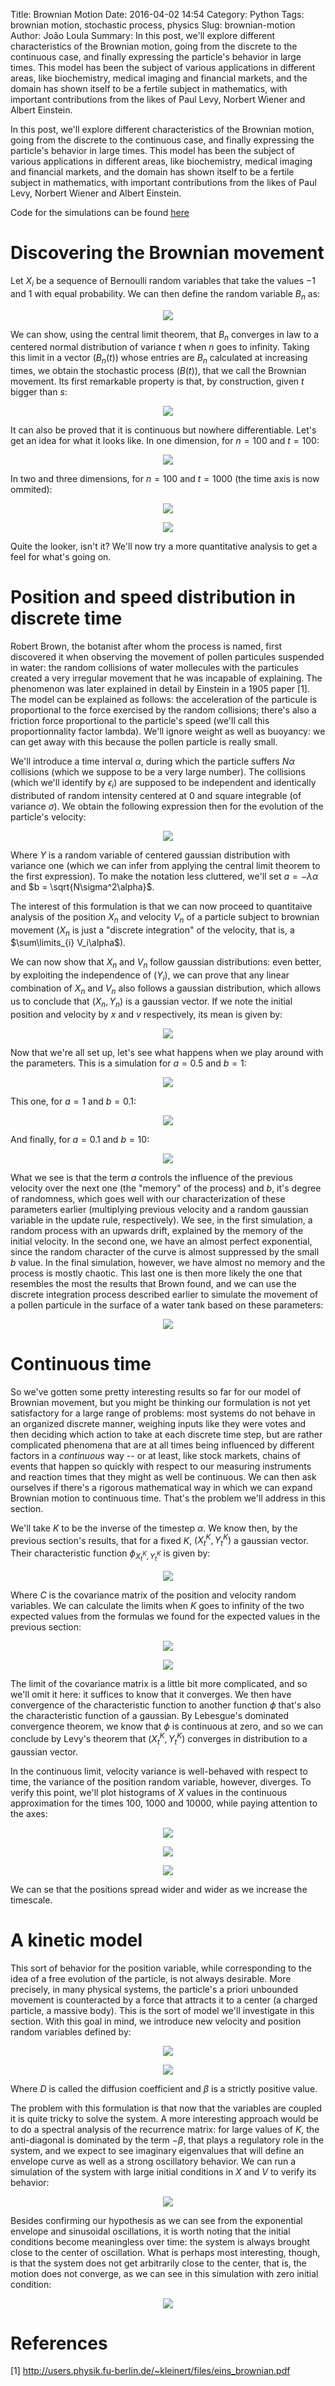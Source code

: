 Title: Brownian Motion
Date: 2016-04-02 14:54
Category: Python
Tags: brownian motion, stochastic process, physics
Slug: brownian-motion
Author: João Loula
Summary: In this post, we'll explore different characteristics of the Brownian motion, going from the discrete to the continuous case, and finally expressing the particle's behavior in large times. This model has been the subject of various applications in different areas, like biochemistry, medical imaging and financial markets, and the domain has shown itself to be a fertile subject in mathematics, with important contributions from the likes of Paul Levy, Norbert Wiener and Albert Einstein.

In this post, we'll explore different characteristics of the Brownian motion, going from the discrete to the continuous case, and finally expressing the particle's behavior in large times. This model has been the subject of various applications in different areas, like biochemistry, medical imaging and financial markets, and the domain has shown itself to be a fertile subject in mathematics, with important contributions from the likes of Paul Levy, Norbert Wiener and Albert Einstein.

Code for the simulations can be found [here](https://github.com/Joaoloula/joaoloula.github.io-src/tree/master/content/posts/brownian-motion/code)

# Discovering the Brownian movement

Let $X_i$ be a sequence of Bernoulli random variables that take the values $-1$ and $1$ with equal probability. We can then define the random variable $B_n$ as: 

<p align="center">
  <img src = "https://raw.githubusercontent.com/Joaoloula/joaoloula.github.io-src/master/content/posts/brownian-motion/equations/brown_definition.jpg"/>
</p>

We can show, using the central limit theorem, that $B_n$ converges in law to a centered normal distribution of variance $t$ when $n$ goes to infinity. Taking this limit in a vector $(B_n(t))$ whose entries are $B_n$ calculated at increasing times, we obtain the stochastic process $(B(t))$, that we call the Brownian movement. Its first remarkable property is that, by construction, given $t$ bigger than $s$:

<p align="center">
  <img src = "https://raw.githubusercontent.com/Joaoloula/joaoloula.github.io-src/master/content/posts/brownian-motion/equations/brown_property.jpg"/>
</p>

It can also be proved that it is continuous but nowhere differentiable. Let's get an idea for what it looks like. In one dimension, for $n=100$ and $t=100$:

<p align="center">
  <img src = "https://raw.githubusercontent.com/Joaoloula/joaoloula.github.io-src/master/content/posts/brownian-motion/simulations/S4-(n=100, t=100).png"/>
</p>

In two and three dimensions, for $n=100$ and $t=1000$ (the time axis is now ommited):

<p align="center">
  <img src = "https://raw.githubusercontent.com/Joaoloula/joaoloula.github.io-src/master/content/posts/brownian-motion/simulations/S5-2d-(n=100, t=1000).png"/>
</p>

<p align="center">
  <img src = "https://raw.githubusercontent.com/Joaoloula/joaoloula.github.io-src/master/content/posts/brownian-motion/simulations/S5-3d-(n=100, t=1000).png"/>
</p>

Quite the looker, isn't it? We'll now try a more quantitative analysis to get a feel for what's going on.

# Position and speed distribution in discrete time

Robert Brown, the botanist after whom the process is named, first discovered it when observing the movement of pollen particules suspended in water: the random collisions of water mollecules with the particules created a very irregular movement that he was incapable of explaining. The phenomenon was later explained in detail by Einstein in a 1905 paper [1]. The model can be explained as follows: the acceleration of the particule is proportional to the force exercised by the random collisions; there's also a friction force proportional to the particle's speed (we'll call this proportionnality factor lambda). We'll ignore weight as well as buoyancy: we can get away with this because the pollen particle is really small.

We'll introduce a time interval $\alpha$, during which the particle suffers $N \alpha$ collisions (which we suppose to be a very large number). The collisions (which we'll identify by $\epsilon_i$) are supposed to be independent and identically distributed of random intensity centered at $0$ and square integrable (of variance $\sigma$). We obtain the following expression then for the evolution of the particle's velocity:

<p align="center">
  <img src = "https://raw.githubusercontent.com/Joaoloula/joaoloula.github.io-src/master/content/posts/brownian-motion/equations/pollen_model.jpg"/>
</p>

Where $Y$ is a random variable of centered gaussian distribution with variance one (which we can infer from applying the central limit theorem to the first expression). To make the notation less cluttered, we'll set $a = -\lambda\alpha$ and $b = \sqrt{N\sigma^2\alpha}$.

The interest of this formulation is that we can now proceed to quantitaive analysis of the position $X_n$ and velocity $V_n$ of a particle subject to brownian movement ($X_n$ is just a "discrete integration" of the velocity, that is, a $\sum\limits_{i} V_i\alpha$). 

We can now show that $X_n$ and $V_n$ follow gaussian distributions: even better, by exploiting the independence of  $(Y_i)$, we can prove that any linear combination of $X_n$ and $V_n$ also follows a gaussian distribution, which allows us to conclude that $(X_n, Y_n)$ is a gaussian vector. If we note the initial position and velocity by $x$ and $v$ respectively, its mean is given by:

<p align="center">
  <img src = "https://raw.githubusercontent.com/Joaoloula/joaoloula.github.io-src/master/content/posts/brownian-motion/equations/xn_vn_mean.jpg"/>
</p>

Now that we're all set up, let's see what happens when we play around with the parameters. This is a simulation for $a = 0.5$ and $b = 1$:

<p align="center">
  <img src = "https://raw.githubusercontent.com/Joaoloula/joaoloula.github.io-src/master/content/posts/brownian-motion/simulations/S8-(a=0.5, b=1).png"/>
</p>

This one, for $a = 1$ and $b = 0.1$:

<p align="center">
  <img src = "https://raw.githubusercontent.com/Joaoloula/joaoloula.github.io-src/master/content/posts/brownian-motion/simulations/S8-(a=1, b=0.1).png"/>
</p>

And finally, for $a = 0.1$ and $b = 10$:

<p align="center">
  <img src = "https://raw.githubusercontent.com/Joaoloula/joaoloula.github.io-src/master/content/posts/brownian-motion/simulations/S8-(a=0.1, b=10).png"/>
</p>

What we see is that the term $a$ controls the influence of the previous velocity over the next one (the "memory" of the process) and $b$, it's degree of randomness, which goes well with our characterization of these parameters earlier (multiplying previous velocity and a random gaussian variable in the update rule, respectively). We see, in the first simulation, a random process with an upwards drift, explained by the memory of the initial velocity. In the second one, we have an almost perfect exponential, since the random character of the curve is almost suppressed by the small $b$ value. In the final simulation, however, we have almost no memory and the process is mostly chaotic. This last one is then more likely the one that resembles the most the results that Brown found, and we can use the discrete integration process described earlier to simulate the movement of a pollen particule in the surface of a water tank based on these parameters:

<p align="center">
  <img src = "https://raw.githubusercontent.com/Joaoloula/joaoloula.github.io-src/master/content/posts/brownian-motion/simulations/S8-3-pollen2d.png"/>
</p>

# Continuous time

So we've gotten some pretty interesting results so far for our model of Brownian movement, but you might be thinking our formulation is not yet satisfactory for a large range of problems: most systems do not behave in an organized discrete manner, weighing inputs like they were votes and then deciding which action to take at each discrete time step, but are rather complicated phenomena that are at all times being influenced by different factors in a *continuous* way -- or at least, like stock markets, chains of events that happen so quickly with respect to our measuring instruments and reaction times that they might as well be continuous. We can then ask ourselves if there's a rigorous mathematical way in which we can expand Brownian motion to continuous time. That's the problem we'll address in this section.

We'll take $K$ to be the inverse of the timestep $\alpha$. We know then, by the previous section's results, that for a fixed $K$, $(X_t^K, Y_t^K)$ a gaussian vector. Their characteristic function $\phi_{X_t^K, Y_t^K}$ is given by:

<p align="center">
  <img src = "https://raw.githubusercontent.com/Joaoloula/joaoloula.github.io-src/master/content/posts/brownian-motion/equations/phi.jpg"/>
</p>

Where $C$ is the covariance matrix of the position and velocity random variables. We can calculate the limits when $K$ goes to infinity of the two expected values from the formulas we found for the expected values in the previous section:

<p align="center">
  <img src = "https://raw.githubusercontent.com/Joaoloula/joaoloula.github.io-src/master/content/posts/brownian-motion/equations/vn_limit.jpg"/>
</p>

<p align="center">
  <img src = "https://raw.githubusercontent.com/Joaoloula/joaoloula.github.io-src/master/content/posts/brownian-motion/equations/xn_limit.jpg"/>
</p>

The limit of the covariance matrix is a little bit more complicated, and so we'll omit it here: it suffices to know that it converges. We then have convergence of the characteristic function to another function $\phi$ that's also the characteristic function of a gaussian. By Lebesgue's dominated convergence theorem, we know that $\phi$ is continuous at zero, and so we can conclude by Levy's theorem that $(X_t^K, Y_t^K)$ converges in distribution to a gaussian vector.

In the continuous limit, velocity variance is well-behaved with respect to time, the variance of the position random variable, however, diverges. To verify this point, we'll plot histograms of $X$ values in the continuous approximation for the times 100, 1000 and 10000, while paying attention to the axes:

<p align="center">
  <img src = "https://raw.githubusercontent.com/Joaoloula/joaoloula.github.io-src/master/content/posts/brownian-motion/simulations/S10-1-(t=100).png"/>
</p>

<p align="center">
  <img src = "https://raw.githubusercontent.com/Joaoloula/joaoloula.github.io-src/master/content/posts/brownian-motion/simulations/S10-(t=1000).png"/>
</p>

<p align="center">
  <img src = "https://raw.githubusercontent.com/Joaoloula/joaoloula.github.io-src/master/content/posts/brownian-motion/simulations/S10-2-(t=10000).png"/>
</p>

We can se that the positions spread wider and wider as we increase the timescale. 

# A kinetic model

This sort of behavior for the position variable, while corresponding to the idea of a free evolution of the particle, is not always desirable. More precisely, in many physical systems, the particle's a priori unbounded movement is counteracted by a force that attracts it to a center (a charged particle, a massive body). This is the sort of model we'll investigate in this section. With this goal in mind, we introduce new velocity and position random variables defined by:

<p align="center">
  <img src = "https://raw.githubusercontent.com/Joaoloula/joaoloula.github.io-src/master/content/posts/brownian-motion/equations/vn_final.jpg"/>
</p>

<p align="center">
  <img src = "https://raw.githubusercontent.com/Joaoloula/joaoloula.github.io-src/master/content/posts/brownian-motion/equations/xn_final.jpg"/>
</p>

Where $D$ is called the diffusion coefficient and $\beta$ is a strictly positive value.

The problem with this formulation is that now that the variables are coupled it is quite tricky to solve the system. A more interesting approach would be to do a spectral analysis of the recurrence matrix: for large values of $K$, the anti-diagonal is dominated by the term $-\beta$, that plays a regulatory role in the system, and we expect to see imaginary eigenvalues that will define an envelope curve as well as a strong oscillatory behavior. We can run a simulation of the system with large initial conditions in $X$ and $V$ to verify its behavior:

<p align="center">
  <img src = "https://raw.githubusercontent.com/Joaoloula/joaoloula.github.io-src/master/content/posts/brownian-motion/simulations/S13 - (position estabilize jolie).png"/>
</p>

Besides confirming our hypothesis as we can see from the exponential envelope and sinusoidal oscillations, it is worth noting that the initial conditions become meaningless over time: the system is always brought close to the center of oscillation. What is perhaps most interesting, though, is that the system does not get arbitrarily close to the center, that is, the motion does not converge, as we can see in this simulation with zero initial condition:

<p align="center">
  <img src = "https://raw.githubusercontent.com/Joaoloula/joaoloula.github.io-src/master/content/posts/brownian-motion/simulations/S13-(position t=100, K=25).png"/>
</p>

# References

[1] http://users.physik.fu-berlin.de/~kleinert/files/eins_brownian.pdf
